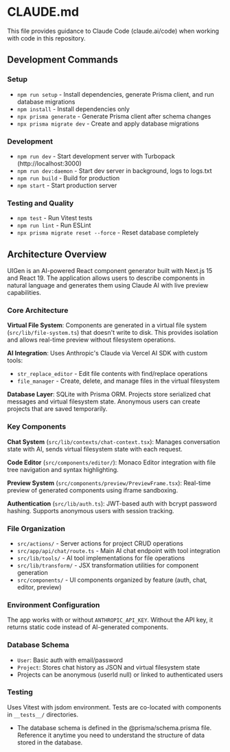 # CLAUDE.md

This file provides guidance to Claude Code (claude.ai/code) when working with code in this repository.

## Development Commands

### Setup
- `npm run setup` - Install dependencies, generate Prisma client, and run database migrations
- `npm install` - Install dependencies only
- `npx prisma generate` - Generate Prisma client after schema changes
- `npx prisma migrate dev` - Create and apply database migrations

### Development
- `npm run dev` - Start development server with Turbopack (http://localhost:3000)
- `npm run dev:daemon` - Start dev server in background, logs to logs.txt
- `npm run build` - Build for production
- `npm start` - Start production server

### Testing and Quality
- `npm test` - Run Vitest tests
- `npm run lint` - Run ESLint
- `npx prisma migrate reset --force` - Reset database completely

## Architecture Overview

UIGen is an AI-powered React component generator built with Next.js 15 and React 19. The application allows users to describe components in natural language and generates them using Claude AI with live preview capabilities.

### Core Architecture

**Virtual File System**: Components are generated in a virtual file system (`src/lib/file-system.ts`) that doesn't write to disk. This provides isolation and allows real-time preview without filesystem operations.

**AI Integration**: Uses Anthropic's Claude via Vercel AI SDK with custom tools:
- `str_replace_editor` - Edit file contents with find/replace operations
- `file_manager` - Create, delete, and manage files in the virtual filesystem

**Database Layer**: SQLite with Prisma ORM. Projects store serialized chat messages and virtual filesystem state. Anonymous users can create projects that are saved temporarily.

### Key Components

**Chat System** (`src/lib/contexts/chat-context.tsx`): Manages conversation state with AI, sends virtual filesystem state with each request.

**Code Editor** (`src/components/editor/`): Monaco Editor integration with file tree navigation and syntax highlighting.

**Preview System** (`src/components/preview/PreviewFrame.tsx`): Real-time preview of generated components using iframe sandboxing.

**Authentication** (`src/lib/auth.ts`): JWT-based auth with bcrypt password hashing. Supports anonymous users with session tracking.

### File Organization

- `src/actions/` - Server actions for project CRUD operations
- `src/app/api/chat/route.ts` - Main AI chat endpoint with tool integration
- `src/lib/tools/` - AI tool implementations for file operations
- `src/lib/transform/` - JSX transformation utilities for component generation
- `src/components/` - UI components organized by feature (auth, chat, editor, preview)

### Environment Configuration

The app works with or without `ANTHROPIC_API_KEY`. Without the API key, it returns static code instead of AI-generated components.

### Database Schema

- `User`: Basic auth with email/password
- `Project`: Stores chat history as JSON and virtual filesystem state
- Projects can be anonymous (userId null) or linked to authenticated users

### Testing

Uses Vitest with jsdom environment. Tests are co-located with components in `__tests__/` directories.
- The database schema is defined in the @prisma/schema.prisma file. Reference it anytime you need to understand the structure of data stored in the database.